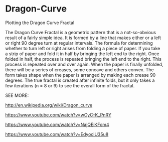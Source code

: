 # Dragon-Curve
Plotting the Dragon Curve Fractal

The Dragon Curve Fractal is a geometric pattern that is a not-so-obvious result
of a fairly simple idea. It is formed by a line that makes either or a left or 
right 90 degree turn at regular intervals. The formula for determining whether 
to turn left or right arises from folding a piece of paper. If you take a strip
of paper and fold it in half by bringing the left end to the right. Once folded 
in half, the process is repeated bringing the left end to the right. This process
is repeated over and over again. When the paper is finally unfolded, there will be
a series of creases, some concave and others convex. The form takes shape when the
paper is arranged by making each crease 90 degrees. The true fractal is created 
after infinite folds, but it only takes a few iterations (n = 8 or 9) to see the
overall form of the fractal. 

SEE MORE:

http://en.wikipedia.org/wiki/Dragon_curve

https://www.youtube.com/watch?v=wCyC-K_PnRY

https://www.youtube.com/watch?v=NajQEiKFom4

https://www.youtube.com/watch?v=EdyociU35u8

